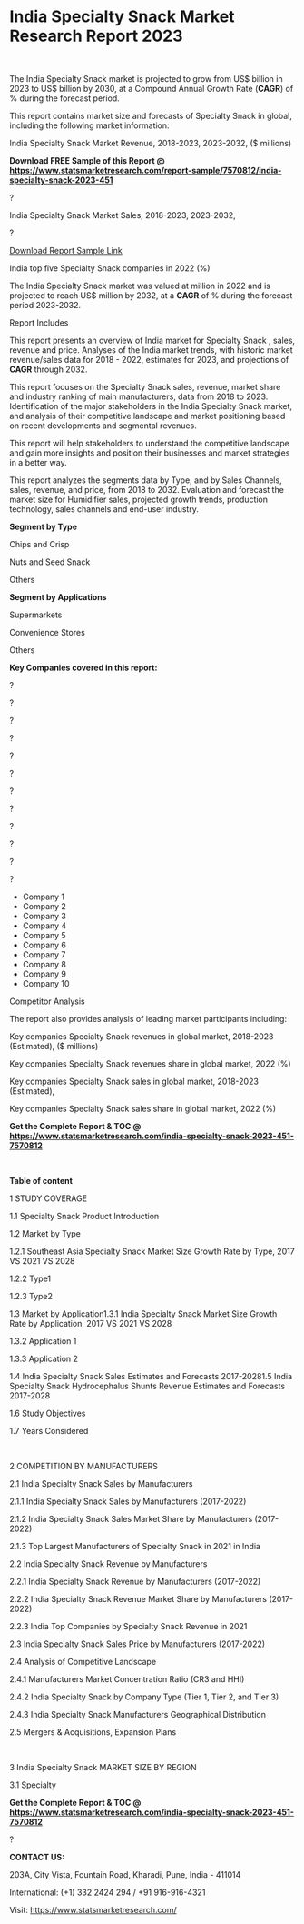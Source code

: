 <h1>India Specialty Snack Market Research Report 2023</h1><br/><p>The India Specialty Snack market is projected to grow from US$ billion in 2023 to US$ billion by 2030, at a Compound Annual Growth Rate (<strong>CAGR</strong>) of % during the forecast period.</p>
 
 
 
 <p>This report contains market size and forecasts of Specialty Snack in global, including the following market information:</p>
 
 
 
 <p>India Specialty Snack Market Revenue, 2018-2023, 2023-2032, ($ millions)</p>
 
 
 
 <div><b>Download FREE Sample of this Report @ <a href="https://www.statsmarketresearch.com/download-free-sample/7570812/india-specialty-snack-2023-451">https://www.statsmarketresearch.com/report-sample/7570812/india-specialty-snack-2023-451</a></b></div>
 
 
 
 <p>? </p>
 
 
 
 <p>India Specialty Snack Market Sales, 2018-2023, 2023-2032,</p>
 
 
 
 <p>? </p>
 
 
 
 <p><a href="https://www.statsmarketresearch.com/download-free-sample/7570812/india-specialty-snack-2023-451">Download Report Sample Link</a></p>
 
 
 
 <p>India top five Specialty Snack companies in 2022 (%)</p>
 
 
 
 <p>The India Specialty Snack market was valued at million in 2022 and is projected to reach US$ million by 2032, at a <strong>CAGR</strong> of % during the forecast period 2023-2032.</p>
 
 
 
 <p>Report Includes</p>
 
 
 
 <p>This report presents an overview of India market for Specialty Snack , sales, revenue and price. Analyses of the India market trends, with historic market revenue/sales data for 2018 - 2022, estimates for 2023, and projections of <strong>CAGR</strong> through 2032.</p>
 
 
 
 <p>This report focuses on the Specialty Snack sales, revenue, market share and industry ranking of main manufacturers, data from 2018 to 2023. Identification of the major stakeholders in the India Specialty Snack market, and analysis of their competitive landscape and market positioning based on recent developments and segmental revenues.</p>
 
 
 
 <p>This report will help stakeholders to understand the competitive landscape and gain more insights and position their businesses and market strategies in a better way.</p>
 
 
 
 <p>This report analyzes the segments data by Type, and by Sales Channels, sales, revenue, and price, from 2018 to 2032. Evaluation and forecast the market size for Humidifier sales, projected growth trends, production technology, sales channels and end-user industry.</p>
 
 
 
 <p><strong>Segment by Type</strong></p>
 
 
 
 <p>Chips and Crisp</p>
 
 
 
 <p>Nuts and Seed Snack</p>
 
 
 
 <p>Others</p>
 
 
 
 <p><strong>Segment <strong><strong>by Applications</strong></strong></strong></p>
 
 
 
 <p>Supermarkets</p>
 
 
 
 <p>Convenience Stores</p>
 
 
 
 <p>Others</p>
 
 
 
 <p><strong>Key Companies covered in this report:</strong></p>
 
 
 
 <p>? </p>
 
 
 
 <p>? </p>
 
 
 
 <p>? </p>
 
 
 
 <p>? </p>
 
 
 
 <p>? </p>
 
 
 
 <p>? </p>
 
 
 
 <p>? </p>
 
 
 
 <p>? </p>
 
 
 
 <p>? </p>
 
 
 
 <p>? </p>
 
 
 
 <p>? </p>
 
 
 
 <p>? </p>
 
 
 
 <ul>
 
 <li>Company 1</li>
 
 <li>Company 2</li>
 
 <li>Company 3</li>
 
 <li>Company 4</li>
 
 <li>Company 5</li>
 
 <li>Company 6</li>
 
 <li>Company 7</li>
 
 <li>Company 8</li>
 
 <li>Company 9</li>
 
 <li>Company 10</li>
 
 </ul>
 
 
 
 <p>Competitor Analysis</p>
 
 
 
 <p>The report also provides analysis of leading market participants including:</p>
 
 
 
 <p>Key companies Specialty Snack revenues in global market, 2018-2023 (Estimated), ($ millions)</p>
 
 
 
 <p>Key companies Specialty Snack revenues share in global market, 2022 (%)</p>
 
 
 
 <p>Key companies Specialty Snack sales in global market, 2018-2023 (Estimated),</p>
 
 
 
 <p>Key companies Specialty Snack sales share in global market, 2022 (%)</p>
 
 
 
 <div><b>Get the Complete Report & TOC @ <a href="https://www.statsmarketresearch.com/india-specialty-snack-2023-451-7570812">https://www.statsmarketresearch.com/india-specialty-snack-2023-451-7570812</a></b></div>
 
 
 
 <p><br />
 
 <b>Table of content</b></p>
 
 
 
 <p>1 STUDY COVERAGE<br />
 
 1.1 Specialty Snack Product Introduction<br />
 
 1.2 Market by Type<br />
 
 1.2.1 Southeast Asia Specialty Snack Market Size Growth Rate by Type, 2017 VS 2021 VS 2028<br />
 
 1.2.2 Type1<br />
 
 1.2.3 Type2<br />
 
 1.3 Market by Application1.3.1 India Specialty Snack Market Size Growth Rate by Application, 2017 VS 2021 VS 2028<br />
 
 1.3.2 Application 1<br />
 
 1.3.3 Application 2<br />
 
 1.4 India Specialty Snack Sales Estimates and Forecasts 2017-20281.5 India Specialty Snack Hydrocephalus Shunts Revenue Estimates and Forecasts 2017-2028<br />
 
 1.6 Study Objectives<br />
 
 1.7 Years Considered<br />
 
 <br />
 
 2 COMPETITION BY MANUFACTURERS<br />
 
 2.1 India Specialty Snack Sales by Manufacturers<br />
 
 2.1.1 India Specialty Snack Sales by Manufacturers (2017-2022)<br />
 
 2.1.2 India Specialty Snack Sales Market Share by Manufacturers (2017-2022)<br />
 
 2.1.3 Top Largest Manufacturers of Specialty Snack in 2021 in India<br />
 
 2.2 India Specialty Snack Revenue by Manufacturers<br />
 
 2.2.1 India Specialty Snack Revenue by Manufacturers (2017-2022)<br />
 
 2.2.2 India Specialty Snack Revenue Market Share by Manufacturers (2017-2022)<br />
 
 2.2.3 India Top Companies by Specialty Snack Revenue in 2021<br />
 
 2.3 India Specialty Snack Sales Price by Manufacturers (2017-2022)<br />
 
 2.4 Analysis of Competitive Landscape<br />
 
 2.4.1 Manufacturers Market Concentration Ratio (CR3 and HHI)<br />
 
 2.4.2 India Specialty Snack by Company Type (Tier 1, Tier 2, and Tier 3)<br />
 
 2.4.3 India Specialty Snack Manufacturers Geographical Distribution<br />
 
 2.5 Mergers & Acquisitions, Expansion Plans<br />
 
 <br />
 
 3 India Specialty Snack MARKET SIZE BY REGION<br />
 
 3.1 Specialty</p>
 
 
 
 <div><b>Get the Complete Report & TOC @ <a href="https://www.statsmarketresearch.com/india-specialty-snack-2023-451-7570812">https://www.statsmarketresearch.com/india-specialty-snack-2023-451-7570812</a></b></div>
 
 
 
 <p>? </p>
 
 
 
 <p><b>CONTACT US:</b><br />
 
 203A, City Vista, Fountain Road, Kharadi, Pune, India - 411014<br />
 
 International: (+1) 332 2424 294 / +91 916-916-4321<br />
 
 Visit: <a href="https://www.statsmarketresearch.com/">https://www.statsmarketresearch.com/</a></p>